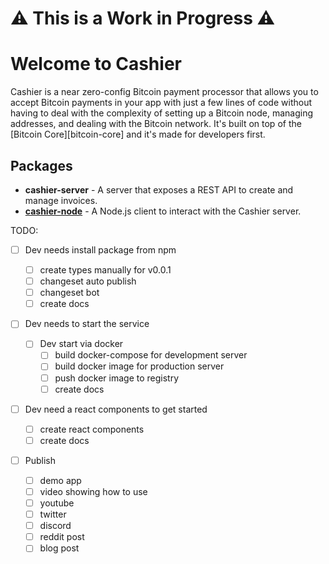 # ⚠️ This is a Work in Progress ⚠️

# Welcome to Cashier

Cashier is a near zero-config Bitcoin payment processor that allows you to
accept Bitcoin payments in your app with just a few lines of code without having
to deal with the complexity of setting up a Bitcoin node, managing addresses,
and dealing with the Bitcoin network. It's built on top of the [Bitcoin
Core][bitcoin-core] and it's made for developers first.

## Packages

- **cashier-server** - A server that exposes a REST API to create and manage
  invoices.
- **[cashier-node](./packages/cashier-node/README.md)** - A Node.js client to
interact with the Cashier server.
<!-- - **[cashier-react](./packages/cashier-react/README.md)** - A React component to
  easily integrate bitcoin payments in your React app. -->

TODO:

- [ ] Dev needs install package from npm
  <!--
    - [ ] openapi contract
    - [ ] openapi remix build
    - [ ] openapi typescript generate files -->

  - [ ] create types manually for v0.0.1
  - [ ] changeset auto publish
  - [ ] changeset bot
  - [ ] create docs

- [ ] Dev needs to start the service

  - [ ] Dev start via docker
    - [ ] build docker-compose for development server
    - [ ] build docker image for production server
    - [ ] push docker image to registry
    - [ ] create docs

- [ ] Dev need a react components to get started

  - [ ] create react components
  - [ ] create docs

- [ ] Publish
  - [ ] demo app
  - [ ] video showing how to use
  - [ ] youtube
  - [ ] twitter
  - [ ] discord
  - [ ] reddit post
  - [ ] blog post
